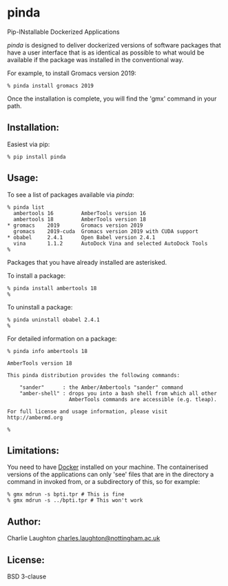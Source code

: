 # pinda

Pip-INstallable Dockerized Applications

*pinda* is designed to deliver dockerized versions of software packages that have a user interface that is as identical
as possible to what would be available if the package was installed in the conventional way.

For example, to install Gromacs version 2019:
```
% pinda install gromacs 2019
```
Once the installation is complete, you will find the 'gmx' command in your path.

## Installation:

Easiest via pip:
```
% pip install pinda
```

## Usage:

To see a list of packages available via *pinda*:
```
% pinda list
  ambertools 16         AmberTools version 16
  ambertools 18         AmberTools version 18
* gromacs    2019       Gromacs version 2019
  gromacs    2019-cuda  Gromacs version 2019 with CUDA support
* obabel     2.4.1      Open Babel version 2.4.1
  vina       1.1.2      AutoDock Vina and selected AutoDock Tools
%
```
Packages that you have already installed are asterisked.

To install a package:
```
% pinda install ambertools 18
%
```

To uninstall a package:
```
% pinda uninstall obabel 2.4.1
%
```

For detailed information on a package:
```
% pinda info ambertools 18

AmberTools version 18

This pinda distribution provides the following commands:

    "sander"      : the Amber/Ambertools "sander" command
    "amber-shell" : drops you into a bash shell from which all other
                    AmberTools commands are accessible (e.g. tleap).

For full license and usage information, please visit http://ambermd.org

%
```
## Limitations:

You need to have [Docker](http://docker.com) installed on your machine. The containerised versions of the applications can
only 'see' files that are in the directory a command in invoked from, or a subdirectory of this, so for example:
```
% gmx mdrun -s bpti.tpr # This is fine
% gmx mdrun -s ../bpti.tpr # This won't work
```

## Author:

Charlie Laughton charles.laughton@nottingham.ac.uk

## License:

BSD 3-clause
